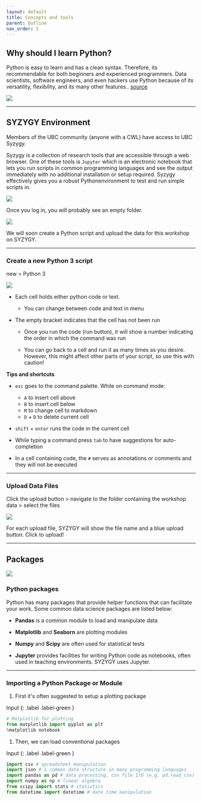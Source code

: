 ```yaml
---
layout: default
title: Concepts and tools
parent: Outline
nav_order: 1
---
```


## Why should I learn Python?

Python is easy to learn and has a clean syntax. Therefore, its recommendable for both beginners and experienced programmers.
Data scientists, software engineers, and even hackers use Python because of its versatility, flexibility, and its many other features.. [source](https://www.codingdojo.com/blog/why-you-should-learn-python)

<img src="{{site.baseurl}}/content/figures/why_python.jpg">


***

## SYZYGY Environment

Members of the UBC community (anyone with a CWL) have access to UBC Syzygy.

Syzygy is a collection of research tools that are accessible through a web browser. One of these tools is `Jupyter` which is an electronic notebook that lets you run scripts in common programming languages and see the output immediately with no additional installation or setup required. Syzygy effectively gives you a robust Pythonenvironment to test and run simple scripts in.


<img src="{{site.baseurl}}/content/figures/ubc-syzygy.png">

Once you log in, you will probably see an empty folder. 


<img src="{{site.baseurl}}/content/figures/landing-page.png">

We will soon create a Python script and upload the data for this workshop on SYZYGY.

***

### Create a new Python 3 script


new > Python 3

<img src="{{site.baseurl}}/content/figures/python-script.png">

* Each cell holds either python code or text.

    * You can change between code and text in menu

* The empty bracket indicates that the cell has not been run

    * Once you run the code (run button), it will show a number indicating the order in which the command was run

    * You can go back to a cell and run it as many times as you desire. However, this might affect other parts of your script, so use this with caution!


**Tips and shortcuts**

* `esc` goes to the command palette. While on command mode:
    * `A` to insert cell above
    * `B` to insert cell below
    * `M` to change cell to markdown
    * `D` + `D` to delete current cell

* `shift` + `enter` runs the code in the current cell

* While typing a command press `tab` to have suggestions for auto-completion    

* In a cell containing code, the `#` serves as annotations or comments and they will not be executed


***


### Upload Data Files

Click the upload button > navigate to the folder containing the workshop data > select the files

<img src="{{site.baseurl}}/content/figures/upload.png">

For each upload file, SYZYGY will show the file name and a blue upload button. Click to upload!

***


## Packages

<img src="{{site.baseurl}}/content/figures/libs.jpg">

### Python packages

Python has many packages that provide helper functions that can facilitate your work. Some common data science packages are listed below:


* **Pandas** is a common module to load and manipulate data

* **Matplotlib** and **Seaborn** are plotting modules

* **Numpy** and **Scipy** are often used for statistical tests

* **Jupyter** provides facilities for writing Python code as notebooks, often used in teaching environments. SYZYGY uses Jupyter.

***

### Importing a Python Package or Module

1. First it's often suggested to setup a plotting package

Input
{: .label .label-green }
```python
# Matplotlib for plotting
from matplotlib import pyplot as plt
%matplotlib notebook
```

1. Then, we can load conventional packages

Input
{: .label .label-green }
```python
import csv # spreadsheet manipulation
import json # a common data structure in many programming languages
import pandas as pd # data processing, csv file I/O (e.g. pd.read_csv)
import numpy as np # linear algebra
from scipy import stats # statistics
from datetime import datetime # date time manipulation
```


